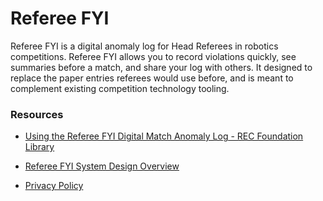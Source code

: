 # Referee FYI

Referee FYI is a digital anomaly log for Head Referees in robotics competitions.
Referee FYI allows you to record violations quickly, see summaries before a
match, and share your log with others. It designed to replace the paper entries
referees would use before, and is meant to complement existing competition
technology tooling.

### Resources

- [Using the Referee FYI Digital Match Anomaly Log - REC Foundation Library](https://kb.roboticseducation.org/hc/en-us/articles/30288201102615-Using-the-Referee-FYI-Digital-Match-Anomaly-Log)

- [Referee FYI System Design Overview](https://docs.google.com/document/d/1RO-_xEvwzACjK_dqksD8rj3MRBHTFQBLiYOTrM4Bkjs/edit?tab=t.0)

- [Privacy Policy](https://referee.fyi/privacy)
